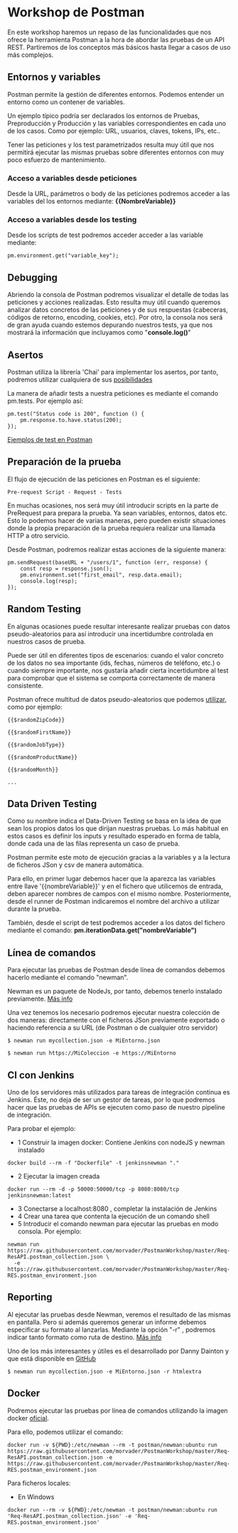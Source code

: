 # Workshop de Postman
En este workshop haremos un repaso de las funcionalidades que nos ofrece la herramienta Postman a la hora de abordar las pruebas de un API REST.
Partiremos de los conceptos más básicos hasta llegar a casos de uso más complejos.

## Entornos y variables
Postman permite la gestión de diferentes entornos. Podemos entender un entorno como un contener de variables. 

Un ejemplo típico podría ser declarados los entornos de Pruebas, Preproducción y Producción y las variables correspondientes en cada uno de los casos. Como por ejemplo: URL, usuarios, claves, tokens, IPs, etc..

Tener las peticiones y los test parametrizados resulta muy útil que nos permitirá ejecutar las mismas pruebas sobre diferentes entornos con muy poco esfuerzo de mantenimiento.

### Acceso a variables desde peticiones
Desde la URL, parámetros o body de las peticiones podremos acceder a las variables del los entornos mediante: <b>{{NombreVariable}}</b>

### Acceso a variables desde los testing
Desde los scripts de test podremos acceder acceder a las variable mediante: 

`pm.environment.get("variable_key");
`
## Debugging
Abriendo la consola de Postman podremos visualizar el detalle de todas las peticiones y acciones realizadas.
Esto resulta muy útil cuando queremos analizar datos concretos de las peticiones y de sus respuestas (cabeceras, códigos de retorno, encoding, cookies, etc). 
Por otro, la consola nos será de gran ayuda cuando estemos depurando nuestros tests, ya que nos mostrará la información que incluyamos como "<b>console.log()</b>"

## Asertos
Postman utiliza la librería 'Chai' para implementar los asertos, por tanto, podremos utilizar cualquiera de sus [posibilidades](https://www.chaijs.com/api/bdd/)

La manera de añadir tests a nuestra peticiones es mediante el comando pm.tests. Por ejemplo así:

```
pm.test("Status code is 200", function () {
    pm.response.to.have.status(200);
});
```

[Ejemplos de test en Postman](https://learning.getpostman.com/docs/postman/scripts/test-examples/)

## Preparación de la prueba
El flujo de ejecución de las peticiones en Postman es el siguiente:

`Pre-request Script - Request - Tests`

En muchas ocasiones, nos será muy útil introducir scripts en la parte de PreRequest para prepara la prueba. Ya sean variables, entornos, datos etc. Esto lo podemos hacer de varias maneras, pero pueden existir situaciones donde la propia preparación de la prueba requiera realizar una llamada HTTP a otro servicio.

Desde Postman, podremos realizar estas acciones de la siguiente manera:

```
pm.sendRequest(baseURL + "/users/1", function (err, response) {   
    const resp = response.json();  
    pm.environment.set("first_email", resp.data.email);
    console.log(resp);
}); 
```

## Random Testing
En algunas ocasiones puede resultar interesante realizar pruebas con datos pseudo-aleatorios para así introducir una incertidumbre controlada en nuestros casos de prueba. 

Puede ser útil en diferentes tipos de escenarios: cuando el valor concreto de los datos no sea importante (ids, fechas, números de teléfono, etc.) o cuando siempre importante, nos gustaría añadir cierta incertidumbre al test para comprobar que el sistema se comporta correctamente de manera consistente.

Postman ofrece multitud de datos pseudo-aleatorios que podemos [utilizar](https://learning.getpostman.com/docs/postman/variables-and-environments/variables-list/), como por ejemplo:

```
{{$randomZipCode}}

{{$randomFirstName}}

{{$randomJobType}}

{{$randomProductName}}

{{$randomMonth}}

...
```


## Data Driven Testing
Como su nombre indica el Data-Driven Testing se basa en la idea de que sean los propios datos los que dirijan nuestras pruebas. Lo más habitual en estos casos es definir los inputs y resultado esperado en forma de tabla, donde cada una de las filas representa un caso de prueba.

Postman permite este moto de ejecución gracias a la variables y a la lectura de ficheros JSon y csv de manera automática.

Para ello, en primer lugar debemos hacer que la aparezca las variables entre llave '{{nombreVariable}}' y en el fichero que utilicemos de entrada, deben aparecer nombres de campos con el mismo nombre. Posteriormente, desde el runner de Postman indicaremos el nombre del archivo a utilizar durante la prueba.

También, desde el script de test podremos acceder a los datos del fichero mediante el comando: <b>pm.iterationData.get("nombreVariable")</b>

## Línea de comandos
Para ejecutar las pruebas de Postman desde línea de comandos debemos hacerlo mediante el comando "newman".

Newman es un paquete de NodeJs, por tanto, debemos tenerlo instalado previamente. [Más info](https://learning.getpostman.com/docs/postman/collection-runs/command-line-integration-with-newman/)

Una vez tenemos los necesario podremos ejecutar nuestra colección de dos maneras: directamente con el ficheros JSon previamente exportado o haciendo referencia a su URL (de Postman o de cualquier otro servidor)

`$ newman run mycollection.json -e MiEntorno.json
`

`$ newman run https://MiColeccion -e https://MiEntorno
`
## CI con Jenkins
Uno de los servidores más utilizados para tareas de integración continua es Jenkins. Éste, no deja de ser un gestor de tareas, por lo que podremos hacer que las pruebas de APIs se ejecuten como paso de nuestro pipeline de integración.

Para probar el ejemplo:
- 1 Construir la imagen docker: Contiene Jenkins con nodeJS y newman instalado

`docker build --rm -f "Dockerfile" -t jenkinsnewman "."
`
- 2 Ejecutar la imagen creada

`docker run --rm -d -p 50000:50000/tcp -p 8080:8080/tcp jenkinsnewman:latest
`
- 3 Conectarse a localhost:8080 , completar la instalación de Jenkins 
- 4 Crear una tarea que contenta la ejecución de un comando shell
- 5 Introducir el comando newman para ejecutar las pruebas en modo consola. Por ejemplo:
  
 ```
newman run https://raw.githubusercontent.com/morvader/PostmanWorkshop/master/Req-ResAPI.postman_collection.json \
   -e https://raw.githubusercontent.com/morvader/PostmanWorkshop/master/Req-RES.postman_environment.json
 ```

## Reporting
Al ejecutar las pruebas desde Newman, veremos el resultado de las mismas en pantalla. Pero si además queremos generar un informe debemos especificar su formato al lanzarlas. Mediante la opción "-r" , podremos indicar tanto formato como ruta de destino. [Más info](https://www.npmjs.com/package/newman#reporters)

Uno de los más interesantes y útiles es el desarrollado por Danny Dainton y que está disponible en [GitHub](https://github.com/DannyDainton/newman-reporter-htmlextra)

`$ newman run mycollection.json -e MiEntorno.json -r htmlextra
`

## Docker
Podremos ejecutar las pruebas por línea de comandos utilizando la imagen docker [oficial](https://github.com/postmanlabs/newman/tree/develop/docker/).

Para ello, podemos utilizar el comando:

```
docker run -v ${PWD}:/etc/newman --rm -t postman/newman:ubuntu run https://raw.githubusercontent.com/morvader/PostmanWorkshop/master/Req-ResAPI.postman_collection.json -e https://raw.githubusercontent.com/morvader/PostmanWorkshop/master/Req-RES.postman_environment.json
```

Para ficheros locales:
- En Windows
```
docker run --rm -v ${PWD}:/etc/newman -t postman/newman:ubuntu run 'Req-ResAPI.postman_collection.json' -e 'Req-RES.postman_environment.json'
```

